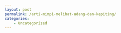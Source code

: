 ```yaml
---
layout: post
permalink: /arti-mimpi-melihat-udang-dan-kepiting/
categories:
    - Uncategorized
---
```


